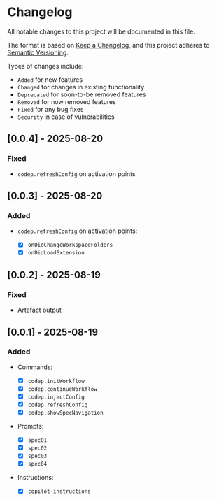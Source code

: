 # Changelog

All notable changes to this project will be documented in this file.

The format is based on [Keep a Changelog](https://keepachangelog.com/en/1.0.0/), and this project adheres to [Semantic Versioning](https://semver.org/spec/v2.0.0.html).

Types of changes include:

- `Added` for new features
- `Changed` for changes in existing functionality
- `Deprecated` for soon-to-be removed features
- `Removed` for now removed features
- `Fixed` for any bug fixes
- `Security` in case of vulnerabilities

## [0.0.4] - 2025-08-20

### Fixed

- `codep.refreshConfig` on activation points

## [0.0.3] - 2025-08-20

### Added

- `codep.refreshConfig` on activation points:
    
    - [x] `onDidChangeWorkspaceFolders`
    - [x] `onDidLoadExtension`

## [0.0.2] - 2025-08-19

### Fixed

- Artefact output

## [0.0.1] - 2025-08-19

### Added

- Commands:

    - [x] `codep.initWorkflow`
    - [x] `codep.continueWorkflow`
    - [x] `codep.injectConfig`
    - [x] `codep.refreshConfig`
    - [x] `codep.showSpecNavigation`

- Prompts:

    - [x] `spec01`
    - [x] `spec02`
    - [x] `spec03`
    - [x] `spec04`

- Instructions:

    - [x] `copilot-instructions`
